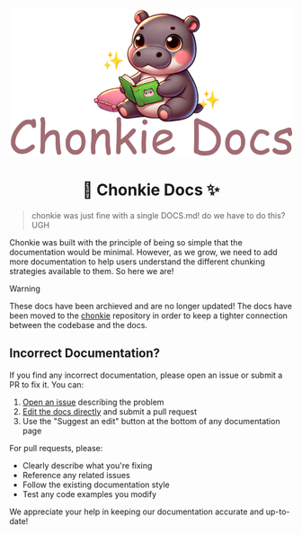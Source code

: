 <div align="center">

![Chonkie Docs Logo](/logo/chonkie_docs_logo_tans_bg.png)

# 🦛 Chonkie Docs ✨

</div>

> chonkie was just fine with a single DOCS.md! do we have to do this? UGH

Chonkie was built with the principle of being so simple that the documentation would be minimal. However, as we grow, we need to add more documentation to help users understand the different chunking strategies available to them. So here we are!

> [!WARNING]
> These docs have been archieved and are no longer updated! The docs have been moved to the [chonkie](https://github.com/chonkie-inc/chonkie) repository in order to keep a tighter connection between the codebase and the docs. 

## Incorrect Documentation?

If you find any incorrect documentation, please open an issue or submit a PR to fix it. You can:

1. [Open an issue](https://github.com/bhavnicksm/chonkie/issues/new) describing the problem
2. [Edit the docs directly](https://github.com/bhavnicksm/chonkie/tree/main/docs) and submit a pull request
3. Use the "Suggest an edit" button at the bottom of any documentation page

For pull requests, please:

- Clearly describe what you're fixing
- Reference any related issues
- Follow the existing documentation style
- Test any code examples you modify

We appreciate your help in keeping our documentation accurate and up-to-date!
